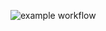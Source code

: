 ![example workflow](https://github.com/llloptman/patterns_2/actions/workflows/gradle.yml/badge.svg)
